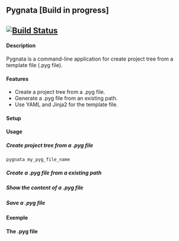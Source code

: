 ## Pygnata [Build in progress]
[![Build Status](https://drone.io/github.com/joviaux/pygnata/status.png)](https://drone.io/github.com/joviaux/pygnata/latest)
---
#### Description
Pygnata is a command-line application for create project tree from a template file (.pyg file).
#### Features
 * Create a project tree from a .pyg file.
 * Generate a .pyg file from an existing path.
 * Use YAML and Jinja2 for the template file.

#### Setup 

#### Usage
##### Create project tree from a .pyg file
```
pygnata my_pyg_file_name
```
##### Create a .pyg file from a existing path

##### Show the content of a .pyg file

##### Save a .pyg file 

##### 

#### Exemple 

#### The .pyg file

